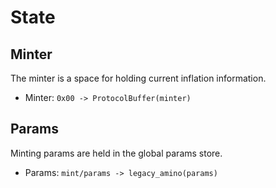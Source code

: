 <!--
order: 2
-->

# State

## Minter

The minter is a space for holding current inflation information.

- Minter: `0x00 -> ProtocolBuffer(minter)`

## Params

Minting params are held in the global params store.

- Params: `mint/params -> legacy_amino(params)`
